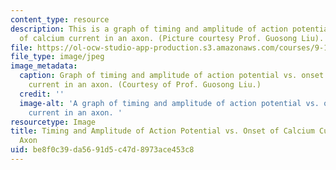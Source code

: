 ```yaml
---
content_type: resource
description: This is a graph of timing and amplitude of action potential versus onset
  of calcium current in an axon. (Picture courtesy Prof. Guosong Liu).
file: https://ol-ocw-studio-app-production.s3.amazonaws.com/courses/9-16-cellular-neurophysiology-spring-2002/be8f0c39da5691d5c47d8973ace453c8_9-16s02.jpg
file_type: image/jpeg
image_metadata:
  caption: Graph of timing and amplitude of action potential vs. onset of calcium
    current in an axon. (Courtesy of Prof. Guosong Liu.)
  credit: ''
  image-alt: 'A graph of timing and amplitude of action potential vs. onset of calcium
    current in an axon. '
resourcetype: Image
title: Timing and Amplitude of Action Potential vs. Onset of Calcium Current in an
  Axon
uid: be8f0c39-da56-91d5-c47d-8973ace453c8
---
```

